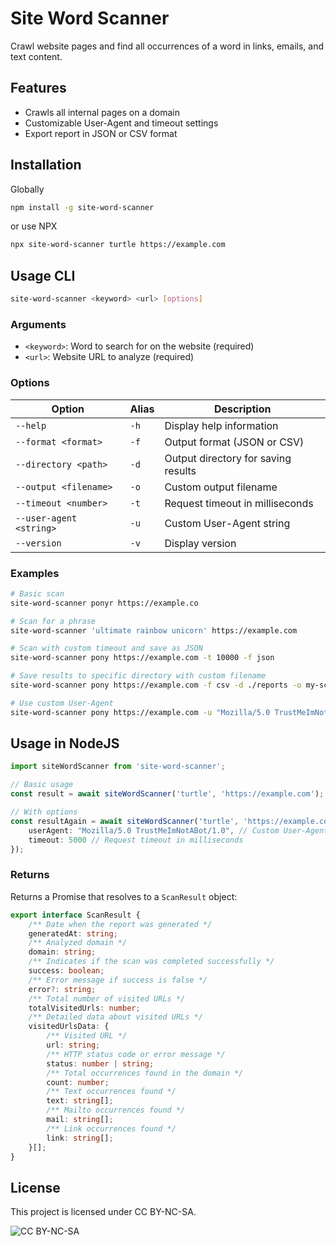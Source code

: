 # Site Word Scanner

Crawl website pages and find all occurrences of a word in links, emails, and text content.

## Features

- Crawls all internal pages on a domain
- Customizable User-Agent and timeout settings
- Export report in JSON or CSV format

## Installation

Globally

```bash
npm install -g site-word-scanner
```

or use NPX

```bash
npx site-word-scanner turtle https://example.com
```

## Usage CLI

```bash
site-word-scanner <keyword> <url> [options]
```

### Arguments

- `<keyword>`: Word to search for on the website (required)
- `<url>`: Website URL to analyze (required)

### Options

| Option                  | Alias | Description                         |
|-------------------------|-------|-------------------------------------|
| `--help`                | `-h`  | Display help information            |
| `--format <format>`     | `-f`  | Output format (JSON or CSV)         |
| `--directory <path>`    | `-d`  | Output directory for saving results |
| `--output <filename>`   | `-o`  | Custom output filename              |
| `--timeout <number>`    | `-t`  | Request timeout in milliseconds     |
| `--user-agent <string>` | `-u`  | Custom User-Agent string            |
| `--version`             | `-v`  | Display version                     |

### Examples

```bash
# Basic scan
site-word-scanner ponyr https://example.co

# Scan for a phrase
site-word-scanner 'ultimate rainbow unicorn' https://example.com

# Scan with custom timeout and save as JSON
site-word-scanner pony https://example.com -t 10000 -f json

# Save results to specific directory with custom filename
site-word-scanner pony https://example.com -f csv -d ./reports -o my-scan-report

# Use custom User-Agent
site-word-scanner pony https://example.com -u "Mozilla/5.0 TrustMeImNotABot/1.0"
```

## Usage in NodeJS

```typescript
import siteWordScanner from 'site-word-scanner';

// Basic usage
const result = await siteWordScanner('turtle', 'https://example.com');

// With options
const resultAgain = await siteWordScanner('turtle', 'https://example.com', {
    userAgent: "Mozilla/5.0 TrustMeImNotABot/1.0", // Custom User-Agent string for HTTP requests
    timeout: 5000 // Request timeout in milliseconds
});
```

### Returns

Returns a Promise that resolves to a `ScanResult` object:

```typescript
export interface ScanResult {
    /** Date when the report was generated */
    generatedAt: string;
    /** Analyzed domain */
    domain: string;
    /** Indicates if the scan was completed successfully */
    success: boolean;
    /** Error message if success is false */
    error?: string;
    /** Total number of visited URLs */
    totalVisitedUrls: number;
    /** Detailed data about visited URLs */
    visitedUrlsData: {
        /** Visited URL */
        url: string;
        /** HTTP status code or error message */
        status: number | string;
        /** Total occurrences found in the domain */
        count: number;
        /** Text occurrences found */
        text: string[];
        /** Mailto occurrences found */
        mail: string[];
        /** Link occurrences found */
        link: string[];
    }[];
}
```

## License

This project is licensed under CC BY-NC-SA.

![CC BY-NC-SA](https://mirrors.creativecommons.org/presskit/buttons/88x31/png/by-nc-sa.png)
